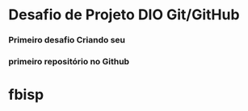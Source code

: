 # Desafio de Projeto DIO Git/GitHub
### Primeiro desafio Criando seu 
### primeiro repositório no Github




# fbisp

